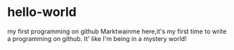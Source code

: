 # hello-world
my first programming on github
Marktwainme here,it's my first time to write a programming on github.
It' like I'm being in a mystery world!
